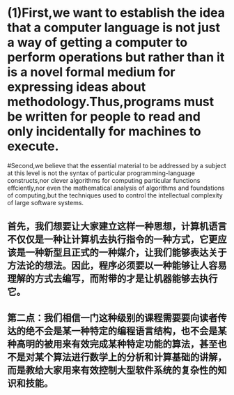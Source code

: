 # (1)First,we want to establish the idea that a computer language is not just a way of getting a computer to perform operations but rather than it is a novel formal medium for expressing ideas about methodology.Thus,programs must be written for people to read and only incidentally for machines to execute.
#Second,we believe that the essential material to be addressed by a subject at this level is not the syntax of particular programming-language constructs,nor clever algorithms for computing particular functions effciently,nor even the mathematical analysis of algorithms and foundations of computing,but the techniques used to control the intellectual complexity of large software systems.
## 首先，我们想要让大家建立这样一种思想，计算机语言不仅仅是一种让计算机去执行指令的一种方式，它更应该是一种新型且正式的一种媒介，让我们能够表达关于方法论的想法。因此，程序必须要以一种能够让人容易理解的方式去编写，而附带的才是让机器能够去执行它。
## 第二点：我们相信一门这种级别的课程需要要向读者传达的绝不会是某一种特定的编程语言结构，也不会是某种高明的被用来有效完成某种特定功能的算法，甚至也不是对某个算法进行数学上的分析和计算基础的讲解，而是教给大家用来有效控制大型软件系统的复杂性的知识和技能。
